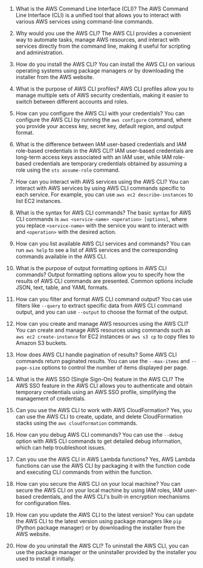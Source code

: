  1. What is the AWS Command Line Interface (CLI)?
The AWS Command Line Interface (CLI) is a unified tool that allows you to interact with various AWS services using command-line commands.

 2. Why would you use the AWS CLI?
The AWS CLI provides a convenient way to automate tasks, manage AWS resources, and interact with services directly from the command line, making it useful for scripting and administration.

 3. How do you install the AWS CLI?
You can install the AWS CLI on various operating systems using package managers or by downloading the installer from the AWS website.

4. What is the purpose of AWS CLI profiles?
AWS CLI profiles allow you to manage multiple sets of AWS security credentials, making it easier to switch between different accounts and roles.

5. How can you configure the AWS CLI with your credentials?
You can configure the AWS CLI by running the `aws configure` command, where you provide your access key, secret key, default region, and output format.

6. What is the difference between IAM user-based credentials and IAM role-based credentials in the AWS CLI?
IAM user-based credentials are long-term access keys associated with an IAM user, while IAM role-based credentials are temporary credentials obtained by assuming a role using the `sts assume-role` command.

 7. How can you interact with AWS services using the AWS CLI?
You can interact with AWS services by using AWS CLI commands specific to each service. For example, you can use `aws ec2 describe-instances` to list EC2 instances.

 8. What is the syntax for AWS CLI commands?
The basic syntax for AWS CLI commands is `aws <service-name> <operation> [options]`, where you replace `<service-name>` with the service you want to interact with and `<operation>` with the desired action.

 9. How can you list available AWS CLI services and commands?
You can run `aws help` to see a list of AWS services and the corresponding commands available in the AWS CLI.

 10. What is the purpose of output formatting options in AWS CLI commands?
Output formatting options allow you to specify how the results of AWS CLI commands are presented. Common options include JSON, text, table, and YAML formats.

 11. How can you filter and format AWS CLI command output?
You can use filters like `--query` to extract specific data from AWS CLI command output, and you can use `--output` to choose the format of the output.

 12. How can you create and manage AWS resources using the AWS CLI?
You can create and manage AWS resources using commands such as `aws ec2 create-instance` for EC2 instances or `aws s3 cp` to copy files to Amazon S3 buckets.

 13. How does AWS CLI handle pagination of results?
Some AWS CLI commands return paginated results. You can use the `--max-items` and `--page-size` options to control the number of items displayed per page.

 14. What is the AWS SSO (Single Sign-On) feature in the AWS CLI?
The AWS SSO feature in the AWS CLI allows you to authenticate and obtain temporary credentials using an AWS SSO profile, simplifying the management of credentials.

 15. Can you use the AWS CLI to work with AWS CloudFormation?
Yes, you can use the AWS CLI to create, update, and delete CloudFormation stacks using the `aws cloudformation` commands.

 16. How can you debug AWS CLI commands?
You can use the `--debug` option with AWS CLI commands to get detailed debug information, which can help troubleshoot issues.

 17. Can you use the AWS CLI in AWS Lambda functions?
Yes, AWS Lambda functions can use the AWS CLI by packaging it with the function code and executing CLI commands from within the function.

18. How can you secure the AWS CLI on your local machine?
You can secure the AWS CLI on your local machine by using IAM roles, IAM user-based credentials, and the AWS CLI's built-in encryption mechanisms for configuration files.

 19. How can you update the AWS CLI to the latest version?
You can update the AWS CLI to the latest version using package managers like `pip` (Python package manager) or by downloading the installer from the AWS website.

 20. How do you uninstall the AWS CLI?
To uninstall the AWS CLI, you can use the package manager or the uninstaller provided by the installer you used to install it initially.
